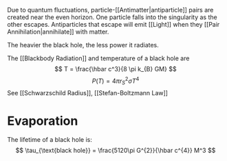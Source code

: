 Due to quantum fluctuations, particle-[[Antimatter|antiparticle]] pairs are created near the even horizon. One particle falls into the singularity as the other escapes. Antiparticles that escape will emit [[Light]] when they [[Pair Annihilation|annihilate]] with matter.

The heavier the black hole, the less power it radiates.

The [[Blackbody Radiation]] and temperature of a black hole are
$$
T = \frac{\hbar c^3}{8 \pi k_{B} GM}
$$
$$
P(T) = 4\pi r^2_S \sigma T^4
$$
See [[Schwarzschild Radius]], [[Stefan-Boltzmann Law]]

# Evaporation
The lifetime of a black hole is:
$$
\tau_{\text{black hole}} = \frac{5120\pi G^{2}}{\hbar c^{4}} M^3
$$
